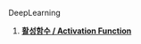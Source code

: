 DeepLearning

1.  [**활성함수 / Activation Function**]({{site.url}}/DeepLearning/DeepLearning-ActivationFunction)
